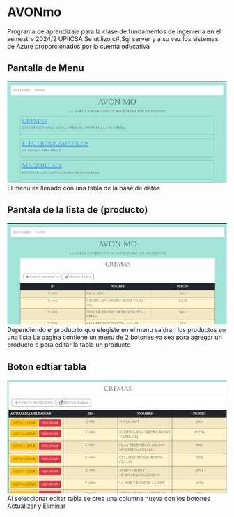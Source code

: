 # AVONmo
Programa de aprendizaje para la clase de fundamentos de ingenieria en el semestre 2024/2 UPIICSA
Se utilizo c#,Sql server y a su vez los sistemas de Azure proporcionados por la cuenta educativa 
## Pantalla de Menu
![alt text](/Images_Readme/image.png)
El menu es llenado con una tabla de la base de datos
## Pantala de la lista de (producto) 
![alt text](/Images_Readme/image2.png)
Dependiendo el producrto que elegiste en el menu saldran los productos en una lista 
La pagina contiene un menu de 2 botones ya sea para agregar un producto o para editar la tabla un producto
## Boton edtiar tabla
![alt text](/Images_Readme/image3.png)
Al seleccionar editar tabla se crea una columna nueva con los botones Actualizar y Eliminar